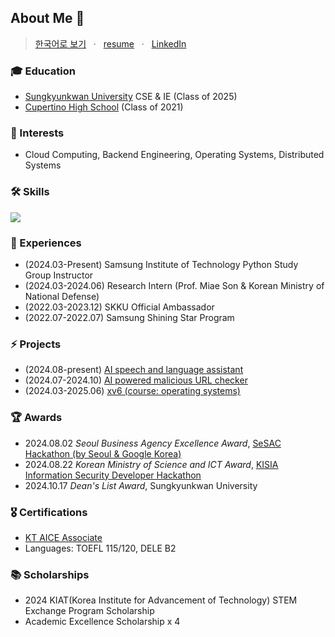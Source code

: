 ## About Me 🍒
> [한국어로 보기](./korean.md) &nbsp; · &nbsp; [resume](./rachel_park_resume.pdf) &nbsp; · &nbsp; [LinkedIn](https://www.linkedin.com/in/racheliee/)
 
### 🎓 Education
- [Sungkyunkwan University](https://www.skku.ac.kr/skku/index.do) CSE & IE (Class of 2025)
- [Cupertino High School](https://chs.fuhsd.org/) (Class of 2021)

### 👾 Interests
- Cloud Computing, Backend Engineering, Operating Systems, Distributed Systems

### 🛠️ Skills
<p>
  <a href="https://skillicons.dev">
    <img src="https://skillicons.dev/icons?i=c,cpp,python,kotlin,java,r,ts,js,nestjs,flask,nextjs,prisma,react,postgres,mysql,aws,docker,git,figma" />
  </a>
  <br/>
</p>


### 🚀 Experiences
- (2024.03-Present) Samsung Institute of Technology Python Study Group Instructor
- (2024.03-2024.06) Research Intern (Prof. Miae Son & Korean Ministry of National Defense)
- (2022.03-2023.12) SKKU Official Ambassador
- (2022.07-2022.07) Samsung Shining Star Program

### ⚡ Projects
- (2024.08-present) [AI speech and language assistant](https://github.com/archi-corp)
- (2024.07-2024.10) [AI powered malicious URL checker](https://github.com/racheliee/kisia-project)
- (2024.03-2025.06) [xv6 (course: operating systems)](https://github.com/racheliee/skku-projects/tree/main/%EC%9A%B4%EC%98%81%EC%B2%B4%EC%A0%9C%20%7C%20Operating%20Systems%20(SWE3004))

### 🏆 Awards
- 2024.08.02 _Seoul Business Agency Excellence Award_, [SeSAC Hackathon (by Seoul & Google Korea)](https://www.yna.co.kr/view/AKR20240802119700004)
- 2024.08.22 _Korean Ministry of Science and ICT Award_, [KISIA Information Security Developer Hackathon](https://www.boannews.com/media/view.asp?idx=132213&direct=mobile)
- 2024.10.17 _Dean's List Award_, Sungkyunkwan University

### 🎖️ Certifications
- [KT AICE Associate](https://www.openbadge-global.com/ns/portal/openbadge/public/assertions/detail/azMvZ09Wa1I2c3FnMnA5TTlSQ0tPdz09)
- Languages: TOEFL 115/120, DELE B2

### 📚 Scholarships
- 2024 KIAT(Korea Institute for Advancement of Technology) STEM Exchange Program Scholarship
- Academic Excellence Scholarship x 4
